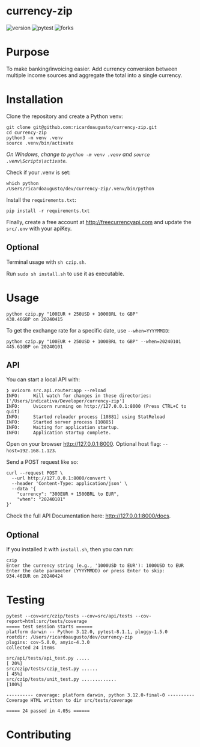# currency-zip

![version](https://img.shields.io/badge/version-v0.2.0-white) ![pytest](https://img.shields.io/badge/coverage-100%25-green) ![forks](https://img.shields.io/github/forks/ricardoaugusto/currency-zip
)

# Purpose

To make banking/invoicing easier. Add currency conversion between multiple income sources and aggregate the total into a single currency.

# Installation

Clone the repository and create a Python venv:

```shell
git clone git@github.com:ricardoaugusto/currency-zip.git
cd currency-zip
python3 -m venv .venv
source .venv/bin/activate
```

_On Windows, change to `python -m venv .venv` and `source .venv\Scripts\activate`._

Check if your .venv is set:

```shell
which python
/Users/ricardoaugusto/dev/currency-zip/.venv/bin/python
```

Install the `requirements.txt`:

```shell
pip install -r requirements.txt
```

Finally, create a free account at http://freecurrencyapi.com and update the `src/.env` with your apiKey.

## Optional

Terminal usage with `sh czip.sh`.

Run `sudo sh install.sh` to use it as executable.

# Usage

```shell
python czip.py "100EUR + 250USD + 1000BRL to GBP"
438.46GBP on 20240415
```

To get the exchange rate for a specific date, use `--when=YYYYMMDD`:
```shell
python czip.py "100EUR + 250USD + 1000BRL to GBP" --when=20240101
445.61GBP on 20240101
```

## API

You can start a local API with:

```shell
❯ uvicorn src.api.router:app --reload
INFO:     Will watch for changes in these directories: ['/Users/indicativa/Developer/currency-zip']
INFO:     Uvicorn running on http://127.0.0.1:8000 (Press CTRL+C to quit)
INFO:     Started reloader process [10881] using StatReload
INFO:     Started server process [10885]
INFO:     Waiting for application startup.
INFO:     Application startup complete.
```

Open on your browser http://127.0.0.1:8000. Optional host flag: `--host=192.168.1.123`.

Send a POST request like so:

```shell
curl --request POST \
  --url http://127.0.0.1:8000/convert \
  --header 'Content-Type: application/json' \
  --data '{
	"currency": "300EUR + 1500BRL to EUR",
	"when": "20240101"
}'
```

Check the full API Documentation here: http://127.0.0.1:8000/docs.

## Optional

If you installed it with `install.sh`, then you can run:

```shell
czip
Enter the currency string (e.g., '1000USD to EUR'): 1000USD to EUR
Enter the date parameter (YYYYMMDD) or press Enter to skip: 
934.46EUR on 20240424
```

# Testing

```shell
pytest --cov=src/czip/tests --cov=src/api/tests --cov-report=html:src/tests/coverage
===== test session starts ======
platform darwin -- Python 3.12.0, pytest-8.1.1, pluggy-1.5.0
rootdir: /Users/ricardoaugusto/dev/currency-zip
plugins: cov-5.0.0, anyio-4.3.0
collected 24 items                                                                                                                          

src/api/tests/api_test.py .....                                                                                                       [ 20%]
src/czip/tests/czip_test.py ......                                                                                                    [ 45%]
src/czip/tests/unit_test.py .............                                                                                             [100%]

---------- coverage: platform darwin, python 3.12.0-final-0 ----------
Coverage HTML written to dir src/tests/coverage

===== 24 passed in 4.05s ======
```

# Contributing